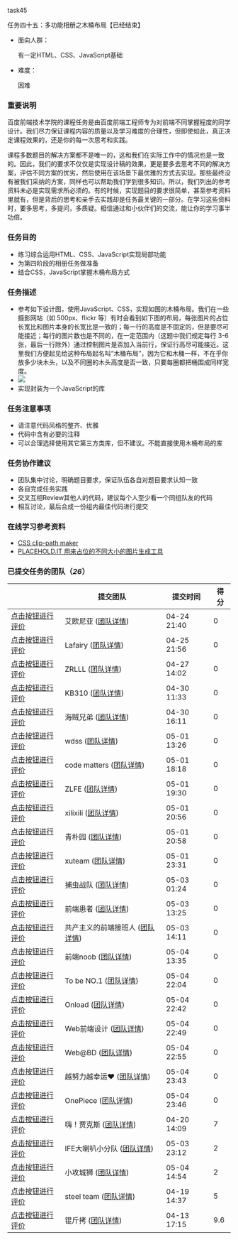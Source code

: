 task45

任务四十五：多功能相册之木桶布局【已经结束】

- 面向人群：

  有一定HTML、CSS、JavaScript基础

- 难度：

  困难

### 重要说明

百度前端技术学院的课程任务是由百度前端工程师专为对前端不同掌握程度的同学设计。我们尽力保证课程内容的质量以及学习难度的合理性，但即使如此，真正决定课程效果的，还是你的每一次思考和实践。

课程多数题目的解决方案都不是唯一的，这和我们在实际工作中的情况也是一致的。因此，我们的要求不仅仅是实现设计稿的效果，更是要多去思考不同的解决方案，评估不同方案的优劣，然后使用在该场景下最优雅的方式去实现。那些最终没有被我们采纳的方案，同样也可以帮助我们学到很多知识。所以，我们列出的参考资料未必是实现需求所必须的。有的时候，实现题目的要求很简单，甚至参考资料里就有，但是背后的思考和亲手去实践却是任务最关键的一部分。在学习这些资料时，要多思考，多提问，多质疑。相信通过和小伙伴们的交流，能让你的学习事半功倍。

### 任务目的

- 练习综合运用HTML、CSS、JavaScript实现局部功能
- 为第四阶段的相册任务做准备
- 结合CSS，JavaScript掌握木桶布局方式

### 任务描述

- 参考如下设计图，使用JavaScript、CSS，实现如图的木桶布局。我们在一些摄影网站（如 500px、flickr 等）有时会看到如下图的布局，每张图片的占位长宽比和图片本身的长宽比是一致的；每一行的高度是不固定的，但是要尽可能接近；每行的图片数也是不同的，在一定范围内（这题中我们规定每行 3-6 张，最后一行除外）通过控制图片是否加入当前行，保证行高尽可能接近。这里我们方便起见给这种布局起名叫“木桶布局”，因为它和木桶一样，不在乎你放多少块木头，以及不同圈的木头高度是否一致，只要每圈都把桶围成同样宽度。
- ![](http://7xrp04.com1.z0.glb.clouddn.com/task_3_45_1.png)
- 实现封装为一个JavaScript的库

### 任务注意事项

- 请注意代码风格的整齐、优雅
- 代码中含有必要的注释
- 可以合理选择使用其它第三方类库，但不建议。不能直接使用木桶布局的库

### 任务协作建议

- 团队集中讨论，明确题目要求，保证队伍各自对题目要求认知一致
- 各自完成任务实践
- 交叉互相Review其他人的代码，建议每个人至少看一个同组队友的代码
- 相互讨论，最后合成一份组内最佳代码进行提交

### 在线学习参考资料

- [CSS clip-path maker](http://bennettfeely.com/clippy/)
- [PLACEHOLD.IT 用来占位的不同大小的图片生成工具](https://placehold.it/)

### 已提交任务的团队（*26*）

|                                          | 提交团队                                     | 提交时间        | 得分   |
| ---------------------------------------- | ---------------------------------------- | ----------- | ---- |
| [点击按钮进行评价](http://ife.baidu.com/review/detail?workId=10821) | 艾欧尼亚 ([团队详情](http://ife.baidu.com/group/profile?groupId=198)) | 04-24 21:40 | 0    |
| [点击按钮进行评价](http://ife.baidu.com/review/detail?workId=10842) | Lafairy ([团队详情](http://ife.baidu.com/group/profile?groupId=564)) | 04-25 21:56 | 0    |
| [点击按钮进行评价](http://ife.baidu.com/review/detail?workId=10861) | ZRLLL ([团队详情](http://ife.baidu.com/group/profile?groupId=1041)) | 04-27 14:02 | 0    |
| [点击按钮进行评价](http://ife.baidu.com/review/detail?workId=10908) | KB310 ([团队详情](http://ife.baidu.com/group/profile?groupId=3915)) | 04-30 11:33 | 0    |
| [点击按钮进行评价](http://ife.baidu.com/review/detail?workId=10912) | 海贼兄弟 ([团队详情](http://ife.baidu.com/group/profile?groupId=4060)) | 04-30 16:11 | 0    |
| [点击按钮进行评价](http://ife.baidu.com/review/detail?workId=10921) | wdss ([团队详情](http://ife.baidu.com/group/profile?groupId=2944)) | 05-01 13:26 | 0    |
| [点击按钮进行评价](http://ife.baidu.com/review/detail?workId=10928) | code matters ([团队详情](http://ife.baidu.com/group/profile?groupId=2038)) | 05-01 18:18 | 0    |
| [点击按钮进行评价](http://ife.baidu.com/review/detail?workId=10929) | ZLFE ([团队详情](http://ife.baidu.com/group/profile?groupId=1572)) | 05-01 19:30 | 0    |
| [点击按钮进行评价](http://ife.baidu.com/review/detail?workId=10931) | xilixili ([团队详情](http://ife.baidu.com/group/profile?groupId=1366)) | 05-01 20:56 | 0    |
| [点击按钮进行评价](http://ife.baidu.com/review/detail?workId=10932) | 青朴园 ([团队详情](http://ife.baidu.com/group/profile?groupId=396)) | 05-01 20:58 | 0    |
| [点击按钮进行评价](http://ife.baidu.com/review/detail?workId=10936) | xuteam ([团队详情](http://ife.baidu.com/group/profile?groupId=1461)) | 05-01 23:31 | 0    |
| [点击按钮进行评价](http://ife.baidu.com/review/detail?workId=10961) | 捕虫战队 ([团队详情](http://ife.baidu.com/group/profile?groupId=2066)) | 05-03 01:24 | 0    |
| [点击按钮进行评价](http://ife.baidu.com/review/detail?workId=10963) | 前端患者 ([团队详情](http://ife.baidu.com/group/profile?groupId=3688)) | 05-03 13:25 | 0    |
| [点击按钮进行评价](http://ife.baidu.com/review/detail?workId=10965) | 共产主义的前端接班人 ([团队详情](http://ife.baidu.com/group/profile?groupId=263)) | 05-03 14:11 | 0    |
| [点击按钮进行评价](http://ife.baidu.com/review/detail?workId=10999) | 前端noob ([团队详情](http://ife.baidu.com/group/profile?groupId=2541)) | 05-04 13:35 | 0    |
| [点击按钮进行评价](http://ife.baidu.com/review/detail?workId=11039) | To be NO.1 ([团队详情](http://ife.baidu.com/group/profile?groupId=1892)) | 05-04 22:04 | 0    |
| [点击按钮进行评价](http://ife.baidu.com/review/detail?workId=11058) | Onload ([团队详情](http://ife.baidu.com/group/profile?groupId=582)) | 05-04 22:42 | 0    |
| [点击按钮进行评价](http://ife.baidu.com/review/detail?workId=11065) | Web前端设计 ([团队详情](http://ife.baidu.com/group/profile?groupId=2021)) | 05-04 22:49 | 0    |
| [点击按钮进行评价](http://ife.baidu.com/review/detail?workId=11073) | Web@BD ([团队详情](http://ife.baidu.com/group/profile?groupId=483)) | 05-04 22:55 | 0    |
| [点击按钮进行评价](http://ife.baidu.com/review/detail?workId=11085) | 越努力越幸运❤️ ([团队详情](http://ife.baidu.com/group/profile?groupId=1455)) | 05-04 23:43 | 0    |
| [点击按钮进行评价](http://ife.baidu.com/review/detail?workId=11095) | OnePiece ([团队详情](http://ife.baidu.com/group/profile?groupId=1625)) | 05-04 23:46 | 0    |
| [点击按钮进行评价](http://ife.baidu.com/review/detail?workId=9798) | 嗨！贾克斯 ([团队详情](http://ife.baidu.com/group/profile?groupId=562)) | 04-20 14:09 | 7    |
| [点击按钮进行评价](http://ife.baidu.com/review/detail?workId=10981) | IFE大喇叭小分队 ([团队详情](http://ife.baidu.com/group/profile?groupId=853)) | 05-03 23:12 | 2    |
| [点击按钮进行评价](http://ife.baidu.com/review/detail?workId=11003) | 小攻城狮 ([团队详情](http://ife.baidu.com/group/profile?groupId=2158)) | 05-04 14:54 | 2    |
| [点击按钮进行评价](http://ife.baidu.com/review/detail?workId=9661) | steel team ([团队详情](http://ife.baidu.com/group/profile?groupId=495)) | 04-19 14:37 | 5    |
| [点击按钮进行评价](http://ife.baidu.com/review/detail?workId=9103) | 锟斤拷 ([团队详情](http://ife.baidu.com/group/profile?groupId=1304)) | 04-13 17:15 | 9.6  |

